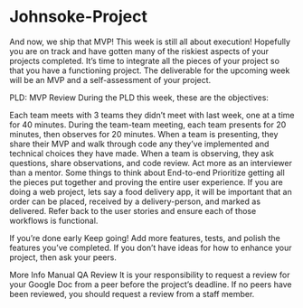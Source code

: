 # Johnsoke-Project

And now, we ship that MVP!
This week is still all about execution! Hopefully you are on track and have gotten many of the riskiest aspects of your projects completed. It’s time to integrate all the pieces of your project so that you have a functioning project. The deliverable for the upcoming week will be an MVP and a self-assessment of your project.

PLD: MVP Review
During the PLD this week, these are the objectives:

Each team meets with 3 teams they didn’t meet with last week, one at a time for 40 minutes.
During the team-team meeting, each team presents for 20 minutes, then observes for 20 minutes.
When a team is presenting, they share their MVP and walk through code any they’ve implemented and technical choices they have made.
When a team is observing, they ask questions, share observations, and code review. Act more as an interviewer than a mentor.
Some things to think about
End-to-end
Prioritize getting all the pieces put together and proving the entire user experience. If you are doing a web project, lets say a food delivery app, it will be important that an order can be placed, received by a delivery-person, and marked as delivered. Refer back to the user stories and ensure each of those workflows is functional.

If you’re done early
Keep going! Add more features, tests, and polish the features you’ve completed. If you don’t have ideas for how to enhance your project, then ask your peers.

More Info
Manual QA Review
It is your responsibility to request a review for your Google Doc from a peer before the project’s deadline. If no peers have been reviewed, you should request a review from a staff member.
